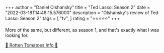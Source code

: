 +++
author = "Daniel Olshansky"
title = "Ted Lasso: Season 2"
date = "2022-03-18T14:48:15.576000"
description = "Olshansky's review of Ted Lasso: Season 2"
tags = [
    "tv",
]
rating = "⭐⭐⭐⭐⭐"
+++

More of the same, but different, as season 1, and that's exactly what I was looking for.

[🍅 Rotten Tomatoes Info 🍅](https://www.rottentomatoes.com//tv/ted_lasso/s02)